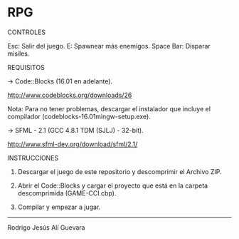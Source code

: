 # RPG

CONTROLES

   Esc: Salir del juego.
   E: Spawnear más enemigos.
   Space Bar: Disparar misiles.

REQUISITOS

-> Code::Blocks (16.01 en adelante).

   http://www.codeblocks.org/downloads/26

   Nota: Para no tener problemas, descargar el instalador que incluye el compilador (codeblocks-16.01mingw-setup.exe).

-> SFML - 2.1 (GCC 4.8.1 TDM (SJLJ) - 32-bit).

   http://www.sfml-dev.org/download/sfml/2.1/

INSTRUCCIONES

1. Descargar el juego de este repositorio y descomprimir el Archivo ZIP.

2. Abrir el Code::Blocks y cargar el proyecto que está en la carpeta descomprimida (GAME-CCI.cbp).

3. Compilar y empezar a jugar.

-------------------------------------------------------------------------------------------------------------------------

Rodrigo Jesús Alí Guevara
